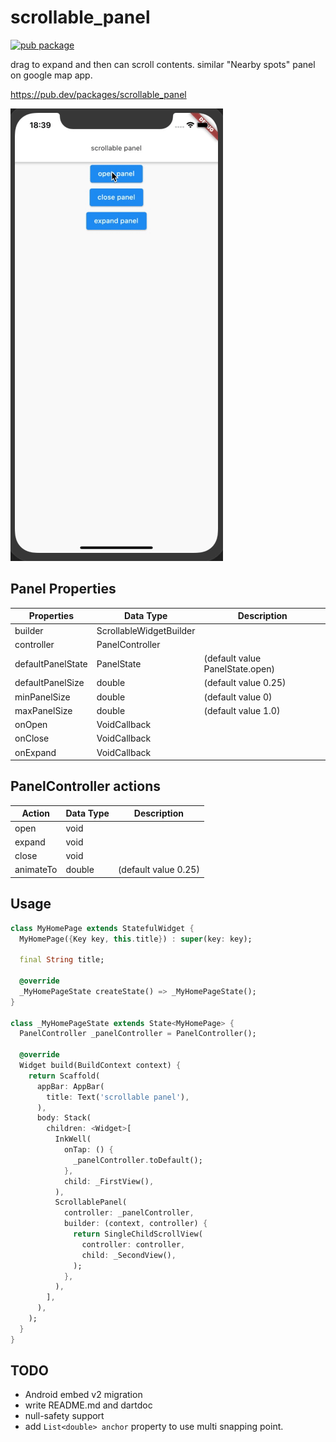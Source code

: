 # scrollable_panel
[![pub package](https://img.shields.io/pub/v/scrollable_panel.svg)](https://pub.dev/packages/scrollable_panel)

drag to expand and then can scroll contents.
similar "Nearby spots" panel on google map app.

https://pub.dev/packages/scrollable_panel

![](https://github.com/renoinn/scrollable_panel/blob/master/panel_movie.gif)

## Panel Properties

| Properties | Data Type | Description |
|--|--|--|
| builder | ScrollableWidgetBuilder |  |
| controller | PanelController |  |
| defaultPanelState | PanelState | (default value PanelState.open) |
| defaultPanelSize | double | (default value 0.25) |
| minPanelSize | double | (default value 0) |
| maxPanelSize | double | (default value 1.0) |
| onOpen | VoidCallback | |
| onClose | VoidCallback | |
| onExpand | VoidCallback | |

## PanelController actions

| Action | Data Type | Description |
|--|--|--|
| open | void |  |
| expand | void |  |
| close | void |  |
| animateTo | double | (default value 0.25) |

## Usage

```dart
class MyHomePage extends StatefulWidget {
  MyHomePage({Key key, this.title}) : super(key: key);

  final String title;

  @override
  _MyHomePageState createState() => _MyHomePageState();
}

class _MyHomePageState extends State<MyHomePage> {
  PanelController _panelController = PanelController();
  
  @override
  Widget build(BuildContext context) {
    return Scaffold(
      appBar: AppBar(
        title: Text('scrollable panel'),
      ),
      body: Stack(
        children: <Widget>[
          InkWell(
            onTap: () {
              _panelController.toDefault();
            },
            child: _FirstView(),
          ),
          ScrollablePanel(
            controller: _panelController,
            builder: (context, controller) {
              return SingleChildScrollView(
                controller: controller,
                child: _SecondView(),
              );
            },
          ),
        ],
      ),
    );
  }
}
```

## TODO

- Android embed v2 migration
- write README.md and dartdoc
- null-safety support
- add `List<double> anchor` property to use multi snapping point.